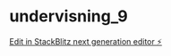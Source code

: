 # undervisning_9

[Edit in StackBlitz next generation editor ⚡️](https://stackblitz.com/~/github.com/THOM4S-XXIII/undervisning_9)